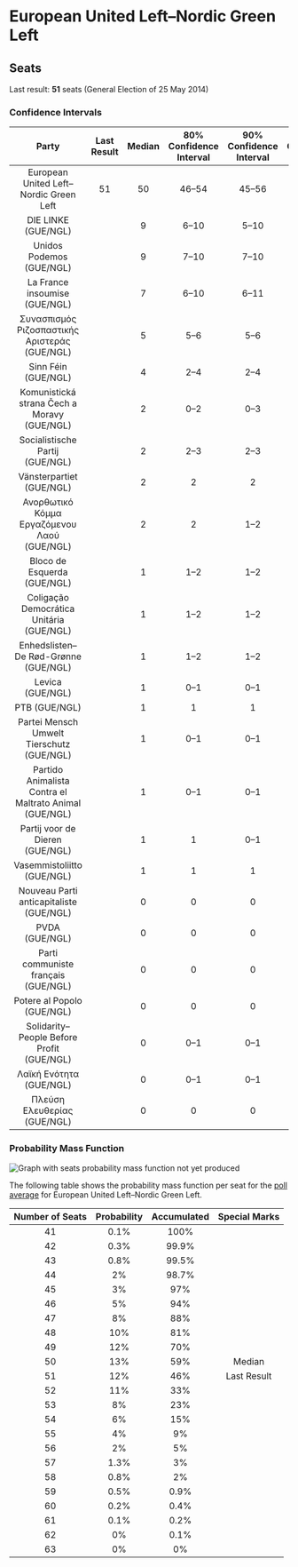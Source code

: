 # European United Left–Nordic Green Left

## Seats

Last result: **51** seats (General Election of 25 May 2014)

### Confidence Intervals

| Party | Last Result | Median | 80% Confidence Interval | 90% Confidence Interval | 95% Confidence Interval | 99% Confidence Interval |
|:-----:|:-----------:|:------:|:-----------------------:|:-----------------------:|:-----------------------:|:-----------------------:|
| European United Left–Nordic Green Left | 51 | 50 | 46–54 | 45–56 | 44–57 | 43–59 |
| DIE LINKE (GUE/NGL) | | 9 | 6–10 | 5–10 | 5–10 | 5–10 |
| Unidos Podemos (GUE/NGL) | | 9 | 7–10 | 7–10 | 6–11 | 5–11 |
| La France insoumise (GUE/NGL) | | 7 | 6–10 | 6–11 | 5–13 | 5–14 |
| Συνασπισμός Ριζοσπαστικής Αριστεράς (GUE/NGL) | | 5 | 5–6 | 5–6 | 5–6 | 5–7 |
| Sinn Féin (GUE/NGL) | | 4 | 2–4 | 2–4 | 2–4 | 1–4 |
| Komunistická strana Čech a Moravy (GUE/NGL) | | 2 | 0–2 | 0–3 | 0–3 | 0–3 |
| Socialistische Partij (GUE/NGL) | | 2 | 2–3 | 2–3 | 2–3 | 2–4 |
| Vänsterpartiet (GUE/NGL) | | 2 | 2 | 2 | 2 | 2–3 |
| Ανορθωτικό Κόμμα Εργαζόμενου Λαού (GUE/NGL) | | 2 | 2 | 1–2 | 1–2 | 1–2 |
| Bloco de Esquerda (GUE/NGL) | | 1 | 1–2 | 1–2 | 1–2 | 1–3 |
| Coligação Democrática Unitária (GUE/NGL) | | 1 | 1–2 | 1–2 | 1–2 | 1–2 |
| Enhedslisten–De Rød-Grønne (GUE/NGL) | | 1 | 1–2 | 1–2 | 1–2 | 1–2 |
| Levica (GUE/NGL) | | 1 | 0–1 | 0–1 | 0–1 | 0–1 |
| PTB (GUE/NGL) | | 1 | 1 | 1 | 1 | 1 |
| Partei Mensch Umwelt Tierschutz (GUE/NGL) | | 1 | 0–1 | 0–1 | 0–2 | 0–2 |
| Partido Animalista Contra el Maltrato Animal (GUE/NGL) | | 1 | 0–1 | 0–1 | 0–1 | 0–1 |
| Partij voor de Dieren (GUE/NGL) | | 1 | 1 | 0–1 | 0–1 | 0–2 |
| Vasemmistoliitto (GUE/NGL) | | 1 | 1 | 1 | 1–2 | 1–2 |
| Nouveau Parti anticapitaliste (GUE/NGL) | | 0 | 0 | 0 | 0 | 0 |
| PVDA (GUE/NGL) | | 0 | 0 | 0 | 0 | 0–1 |
| Parti communiste français (GUE/NGL) | | 0 | 0 | 0 | 0 | 0 |
| Potere al Popolo (GUE/NGL) | | 0 | 0 | 0 | 0 | 0 |
| Solidarity–People Before Profit (GUE/NGL) | | 0 | 0–1 | 0–1 | 0–1 | 0–1 |
| Λαϊκή Ενότητα (GUE/NGL) | | 0 | 0–1 | 0–1 | 0–1 | 0–1 |
| Πλεύση Ελευθερίας (GUE/NGL) | | 0 | 0 | 0 | 0 | 0 |

### Probability Mass Function

![Graph with seats probability mass function not yet produced](average-seats-pmf-europeanunitedleft–nordicgreenleft.png "Seats Probability Mass Function")

The following table shows the probability mass function per seat for the [poll average](average.html) for European United Left–Nordic Green Left.

| Number of Seats | Probability | Accumulated | Special Marks |
|:---------------:|:-----------:|:-----------:|:-------------:|
| 41 | 0.1% | 100% |  |
| 42 | 0.3% | 99.9% |  |
| 43 | 0.8% | 99.5% |  |
| 44 | 2% | 98.7% |  |
| 45 | 3% | 97% |  |
| 46 | 5% | 94% |  |
| 47 | 8% | 88% |  |
| 48 | 10% | 81% |  |
| 49 | 12% | 70% |  |
| 50 | 13% | 59% | Median |
| 51 | 12% | 46% | Last Result |
| 52 | 11% | 33% |  |
| 53 | 8% | 23% |  |
| 54 | 6% | 15% |  |
| 55 | 4% | 9% |  |
| 56 | 2% | 5% |  |
| 57 | 1.3% | 3% |  |
| 58 | 0.8% | 2% |  |
| 59 | 0.5% | 0.9% |  |
| 60 | 0.2% | 0.4% |  |
| 61 | 0.1% | 0.2% |  |
| 62 | 0% | 0.1% |  |
| 63 | 0% | 0% |  |


